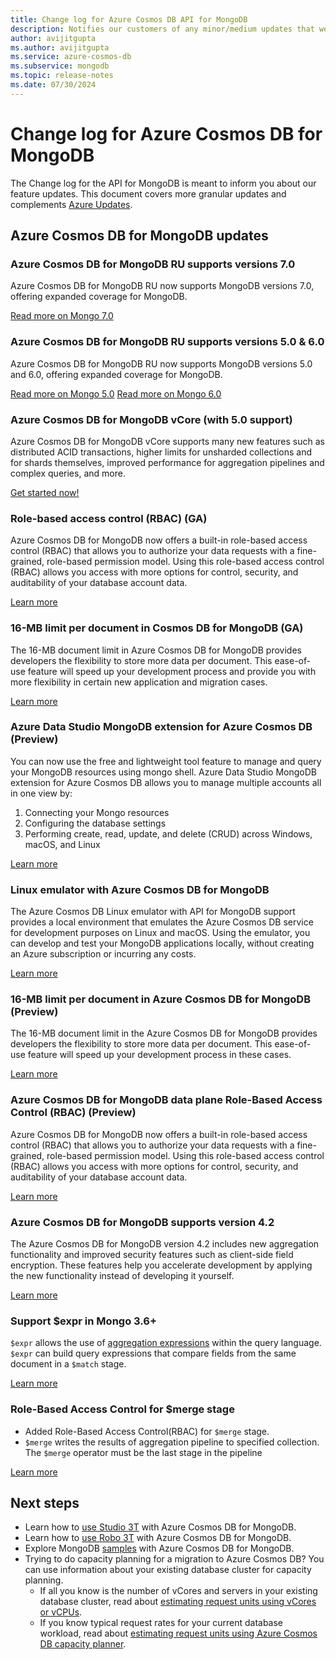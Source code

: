 ```yaml
---
title: Change log for Azure Cosmos DB API for MongoDB
description: Notifies our customers of any minor/medium updates that were pushed
author: avijitgupta
ms.author: avijitgupta
ms.service: azure-cosmos-db
ms.subservice: mongodb
ms.topic: release-notes
ms.date: 07/30/2024
---
```


# Change log for Azure Cosmos DB for MongoDB

The Change log for the API for MongoDB is meant to inform you about our feature updates. This document covers more granular updates and complements [Azure Updates](https://azure.microsoft.com/updates/).

## Azure Cosmos DB for MongoDB updates

### Azure Cosmos DB for MongoDB RU supports versions 7.0

Azure Cosmos DB for MongoDB RU now supports MongoDB versions 7.0, offering expanded coverage for MongoDB.

[Read more on Mongo 7.0](./feature-support-70.md)

### Azure Cosmos DB for MongoDB RU supports versions 5.0 & 6.0

Azure Cosmos DB for MongoDB RU now supports MongoDB versions 5.0 and 6.0, offering expanded coverage for MongoDB.

[Read more on Mongo 5.0](./feature-support-50.md)
[Read more on Mongo 6.0](./feature-support-60.md)

### Azure Cosmos DB for MongoDB vCore (with 5.0 support)

Azure Cosmos DB for MongoDB vCore supports many new features such as distributed ACID transactions, higher limits for unsharded collections and for shards themselves, improved performance for aggregation pipelines and complex queries, and more.

[Get started now!](./vcore/quickstart-portal.md)

### Role-based access control (RBAC) (GA)

Azure Cosmos DB for MongoDB now offers a built-in role-based access control (RBAC) that allows you to authorize your data requests with a fine-grained, role-based permission model. Using this role-based access control (RBAC) allows you access with more options for control, security, and auditability of your database account data.

[Learn more](security/index.md)

### 16-MB limit per document in Cosmos DB for MongoDB (GA)

The 16-MB document limit in Azure Cosmos DB for MongoDB provides developers the flexibility to store more data per document. This ease-of-use feature will speed up your development process and provide you with more flexibility in certain new application and migration cases.

[Learn more](./feature-support-42.md#data-types)

### Azure Data Studio MongoDB extension for Azure Cosmos DB (Preview)

You can now use the free and lightweight tool feature to manage and query your MongoDB resources using mongo shell. Azure Data Studio MongoDB extension for Azure Cosmos DB allows you to manage multiple accounts all in one view by:

1. Connecting your Mongo resources
1. Configuring the database settings
1. Performing create, read, update, and delete (CRUD) across Windows, macOS, and Linux

[Learn more](https://aka.ms/cosmosdb-ads)

### Linux emulator with Azure Cosmos DB for MongoDB

The Azure Cosmos DB Linux emulator with API for MongoDB support provides a local environment that emulates the Azure Cosmos DB service for development purposes on Linux and macOS. Using the emulator, you can develop and test your MongoDB applications locally, without creating an Azure subscription or incurring any costs.

[Learn more](https://aka.ms/linux-emulator-mongo)

### 16-MB limit per document in Azure Cosmos DB for MongoDB (Preview)

The 16-MB document limit in the Azure Cosmos DB for MongoDB provides developers the flexibility to store more data per document. This ease-of-use feature will speed up your development process in these cases.

[Learn more](./introduction.md)

### Azure Cosmos DB for MongoDB data plane Role-Based Access Control (RBAC) (Preview)

Azure Cosmos DB for MongoDB now offers a built-in role-based access control (RBAC) that allows you to authorize your data requests with a fine-grained, role-based permission model. Using this role-based access control (RBAC) allows you access with more options for control, security, and auditability of your database account data.

[Learn more](security/index.md)

### Azure Cosmos DB for MongoDB supports version 4.2

The Azure Cosmos DB for MongoDB version 4.2 includes new aggregation functionality and improved security features such as client-side field encryption. These features help you accelerate development by applying the new functionality instead of developing it yourself.

[Learn more](./feature-support-42.md)

### Support $expr in Mongo 3.6+

`$expr` allows the use of [aggregation expressions](https://www.mongodb.com/docs/manual/meta/aggregation-quick-reference/#std-label-aggregation-expressions) within the query language.
`$expr` can build query expressions that compare fields from the same document in a `$match` stage.  

[Learn more](https://www.mongodb.com/docs/manual/reference/operator/query/expr/)

### Role-Based Access Control for $merge stage

- Added Role-Based Access Control(RBAC) for `$merge` stage.
- `$merge` writes the results of aggregation pipeline to specified collection. The `$merge` operator must be the last stage in the pipeline

[Learn more](https://www.mongodb.com/docs/manual/reference/operator/aggregation/merge/)

## Next steps

- Learn how to [use Studio 3T](connect-using-mongochef.md) with Azure Cosmos DB for MongoDB.
- Learn how to [use Robo 3T](connect-using-robomongo.md) with Azure Cosmos DB for MongoDB.
- Explore MongoDB [samples](nodejs-console-app.md) with Azure Cosmos DB for MongoDB.
- Trying to do capacity planning for a migration to Azure Cosmos DB? You can use information about your existing database cluster for capacity planning.
  - If all you know is the number of vCores and servers in your existing database cluster, read about [estimating request units using vCores or vCPUs](../convert-vcore-to-request-unit.md).
  - If you know typical request rates for your current database workload, read about [estimating request units using Azure Cosmos DB capacity planner](estimate-ru-capacity-planner.md).
